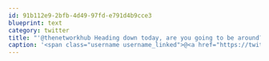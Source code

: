 ```yaml
---
id: 91b112e9-2bfb-4d49-97fd-e791d4b9cce3
blueprint: text
category: twitter
title: "'@thenetworkhub Heading down today, are you going to be around?"
caption: '<span class="username username_linked">@<a href="https://twitter.com/thenetworkhub" title="The Network Hub">thenetworkhub</a></span> Heading down today, are you going to be around?'
---
```

